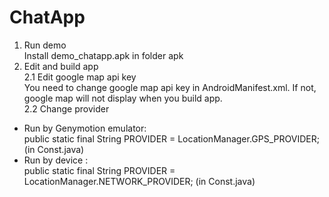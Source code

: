 # ChatApp
1. Run demo<br/>
Install demo_chatapp.apk in folder apk
2. Edit and build app<br/>
2.1 Edit google map api key<br/>
You need to change google map api key in AndroidManifest.xml. If not, google map will not display when you build app.<br/>
2.2 Change provider<br/>
- Run by Genymotion emulator:     <br/>
public static final String PROVIDER = LocationManager.GPS_PROVIDER; (in Const.java)<br/>
- Run by device : <br/>
public static final String PROVIDER = LocationManager.NETWORK_PROVIDER; (in Const.java)<br/>
